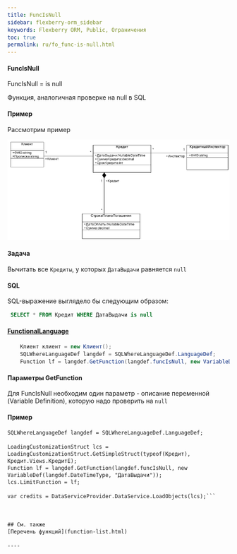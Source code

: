 ```yaml
---
title: FuncIsNull
sidebar: flexberry-orm_sidebar
keywords: Flexberry ORM, Public, Ограничения
toc: true
permalink: ru/fo_func-is-null.html
---
```

#### FuncIsNull

FuncIsNull = is null

Функция, аналогичная проверке на null в SQL

#### Пример
Рассмотрим пример

![](/images/pages/img/Filters/FilterExDiagram.PNG)

#### Задача

Вычитать все `Кредиты`, у которых `ДатаВыдачи` равняется `null`

#### SQL

SQL-выражение выглядело бы следующим образом:

```sql
 SELECT * FROM Кредит WHERE ДатаВыдачи is null 
```

#### [FunctionalLanguage](function-list.html)

```cs    
	Клиент клиент = new Клиент();
	SQLWhereLanguageDef langdef = SQLWhereLanguageDef.LanguageDef;
	Function lf = langdef.GetFunction(langdef.funcIsNull, new VariableDef(langdef.DateTimeType, "ДатаВыдачи"));
```


#### Параметры GetFunction
Для FuncIsNull необходим один параметр - описание переменной (Variable Definition), которую надо проверить на `null`

#### Пример

```
SQLWhereLanguageDef langdef = SQLWhereLanguageDef.LanguageDef;

LoadingCustomizationStruct lcs = LoadingCustomizationStruct.GetSimpleStruct(typeof(Кредит), Кредит.Views.КредитE);	
Function lf = langdef.GetFunction(langdef.funcIsNull, new VariableDef(langdef.DateTimeType, "ДатаВыдачи"));
lcs.LimitFunction = lf;

var credits = DataServiceProvider.DataService.LoadObjects(lcs);```



## См. также
[Перечень функций](function-list.html)

----